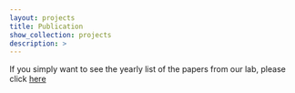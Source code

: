 ```yaml
---
layout: projects
title: Publication
show_collection: projects
description: >
---
```

If you simply want to see the yearly list of the papers from our lab, please click [here]

[here]: https://scholar.google.ca/citations?user=N7uX1isAAAAJ&hl=en